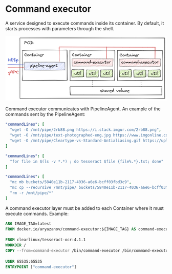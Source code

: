 # Command executor
A service designed to execute commands inside its container. By default, it starts processes with parameters through the shell.

![diagram](diagrams/diagram.png)

Command executor communicates with PipelineAgent. An example of the commands sent by the PipelineAgent:
```yaml
"commandLines": [
  "wget -O /mnt/pipe/2rb88.png https://i.stack.imgur.com/2rb88.png",
  "wget -O /mnt/pipe/text-photographed-eng.jpg https://www.imgonline.com.ua/examples/text-photographed-eng.jpg",
  "wget -O /mnt/pipe/Cleartype-vs-Standard-Antialiasing.gif https://upload.wikimedia.org/wikipedia/commons/b/b8/Cleartype-vs-Standard-Antialiasing.gif"
]
```

```yaml
"commandLines": [
  "for file in $(ls -v *.*) ; do tesseract $file {file%.*}.txt; done"
]
```

```yaml
"commandLines": [
  "mc mb buckets/5840e11b-2117-4036-a6e6-bcff03fbd3c9",
  "mc cp --recursive /mnt/pipe/ buckets/5840e11b-2117-4036-a6e6-bcff03fbd3c9",
  "rm -r /mnt/pipe/*"
]
```

A command executor layer must be added to each Container where it must execute commands. Example:
```Dockerfile
ARG IMAGE_TAG=latest
FROM docker.io/aryazanov/command-executor:${IMAGE_TAG} AS command-executor

FROM clearlinux/tesseract-ocr:4.1.1
WORKDIR /
COPY --from=command-executor /bin/command-executor /bin/command-executor

USER 65535:65535
ENTRYPOINT ["command-executor"]
```
